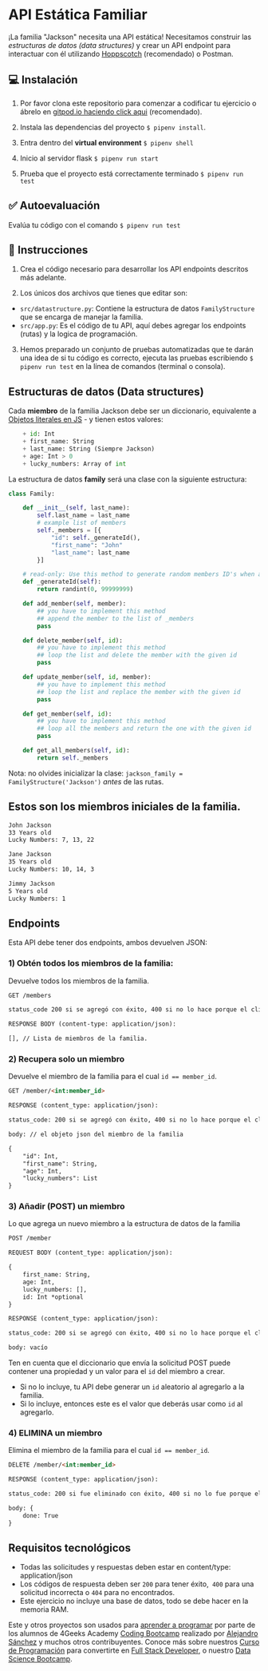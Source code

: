 <!--hide-->
# API Estática Familiar
<!--endhide-->

¡La familia "Jackson" necesita una API estática! Necesitamos construir las *estructuras de datos (data structures)* y crear un API endpoint para interactuar con él utilizando [Hoppscotch](https://hoppscotch.io/) (recomendado) o Postman.

## 💻 Instalación

1. Por favor clona este repositorio para comenzar a codificar tu ejercicio o ábrelo en [gitpod.io haciendo click aqui](https://www.gitpod.io#https://github.com/breatheco-de/exercise-family-static-api) (recomendado).

2. Instala las dependencias del proyecto `$ pipenv install`.

3. Entra dentro del **virtual environment** `$ pipenv shell`

4. Inicio al servidor flask `$ pipenv run start`

5. Prueba que el proyecto está correctamente terminado `$ pipenv run test`

## ✅ Autoevaluación

Evalúa tu código con el comando `$ pipenv run test`

## 📝 Instrucciones

1) Crea el código necesario para desarrollar los API endpoints descritos más adelante.

2) Los únicos dos archivos que tienes que editar son:

- `src/datastructure.py`: Contiene la estructura de datos `FamilyStructure` que se encarga de manejar la familia.
- `src/app.py`: Es el código de tu API, aquí debes agregar los endpoints (rutas) y la logica de programación.

3) Hemos preparado un conjunto de pruebas automatizadas que te darán una idea de si tu código es correcto, ejecuta las pruebas escribiendo `$ pipenv run test` en la línea de comandos (terminal o consola).

## Estructuras de datos (Data structures)

Cada **miembro** de la familia Jackson debe ser un diccionario, equivalente a [Objetos literales en JS](https://developer.mozilla.org/en-US/docs/Web/JavaScript/Guide/Working_with_Objects) - y tienen estos valores:

```python
    + id: Int
    + first_name: String
    + last_name: String (Siempre Jackson)
    + age: Int > 0
    + lucky_numbers: Array of int
```
La estructura de datos **family** será una clase con la siguiente estructura:

```python
class Family:

    def __init__(self, last_name):
        self.last_name = last_name
        # example list of members
        self._members = [{
            "id": self._generateId(),
            "first_name": "John"
            "last_name": last_name
        }]

    # read-only: Use this method to generate random members ID's when adding members into the list
    def _generateId(self):
        return randint(0, 99999999)

    def add_member(self, member):
        ## you have to implement this method
        ## append the member to the list of _members
        pass

    def delete_member(self, id):
        ## you have to implement this method
        ## loop the list and delete the member with the given id
        pass

    def update_member(self, id, member):
        ## you have to implement this method
        ## loop the list and replace the member with the given id
        pass

    def get_member(self, id):
        ## you have to implement this method
        ## loop all the members and return the one with the given id
        pass

    def get_all_members(self, id):
        return self._members
```

Nota: no olvides inicializar la clase: `jackson_family = FamilyStructure('Jackson')` *antes* de las rutas.

## Estos son los miembros iniciales de la familia.

```md
John Jackson
33 Years old
Lucky Numbers: 7, 13, 22

Jane Jackson
35 Years old
Lucky Numbers: 10, 14, 3

Jimmy Jackson
5 Years old
Lucky Numbers: 1
```

## Endpoints

Esta API debe tener dos endpoints, ambos devuelven JSON:

### 1) Obtén todos los miembros de la familia:

Devuelve todos los miembros de la familia.

```md
GET /members

status_code 200 si se agregó con éxito, 400 si no lo hace porque el cliente (solicitud) falla, 500 si el servidor encuentra un error

RESPONSE BODY (content-type: application/json):

[], // Lista de miembros de la familia.

```

### 2) Recupera solo un miembro

Devuelve el miembro de la familia para el cual `id == member_id`.

```md
GET /member/<int:member_id>

RESPONSE (content_type: application/json):

status_code: 200 si se agregó con éxito, 400 si no lo hace porque el cliente (solicitud) falla, 500 si el servidor encuentra un error

body: // el objeto json del miembro de la familia

{
    "id": Int,
    "first_name": String,
    "age": Int,
    "lucky_numbers": List
}

```

### 3) Añadir (POST) un miembro

Lo que agrega un nuevo miembro a la estructura de datos de la familia

```md
POST /member

REQUEST BODY (content_type: application/json):

{
    first_name: String,
    age: Int,
    lucky_numbers: [],
    id: Int *optional
}

RESPONSE (content_type: application/json):

status_code: 200 si se agregó con éxito, 400 si no lo hace porque el cliente (solicitud) falla, 500 si el servidor encuentra un error

body: vacío
```

Ten en cuenta que el diccionario que envía la solicitud POST puede contener una propiedad y un valor para el `id` del miembro a crear.
- Si no lo incluye, tu API debe generar un `id` aleatorio al agregarlo a la familia.
- Si lo incluye, entonces este es el valor que deberás usar como `id` al agregarlo.

### 4) ELIMINA un miembro

Elimina el miembro de la familia para el cual `id == member_id`.

```md
DELETE /member/<int:member_id>

RESPONSE (content_type: application/json):

status_code: 200 si fue eliminado con éxito, 400 si no lo fue porque el cliente (solicitud) falla, 500 si el servidor encuentra un error

body: {
    done: True
}

```

## Requisitos tecnológicos

- Todas las solicitudes y respuestas deben estar en content/type: application/json
- Los códigos de respuesta deben ser `200` para tener éxito,` 400` para una solicitud incorrecta o `404` para no encontrados.
- Este ejercicio no incluye una base de datos, todo se debe hacer en la memoria RAM.

Este y otros proyectos son usados para [aprender a programar](https://4geeksacademy.com/es/aprender-a-programar/aprender-a-programar-desde-cero) por parte de los alumnos de 4Geeks Academy [Coding Bootcamp](https://4geeksacademy.com/us/coding-bootcamp) realizado por [Alejandro Sánchez](https://twitter.com/alesanchezr) y muchos otros contribuyentes. Conoce más sobre nuestros [Curso de Programación](https://4geeksacademy.com/es/curso-de-programacion-desde-cero?lang=es) para convertirte en [Full Stack Developer](https://4geeksacademy.com/es/coding-bootcamps/desarrollador-full-stack/?lang=es), o nuestro [Data Science Bootcamp](https://4geeksacademy.com/es/coding-bootcamps/curso-datascience-machine-learning).